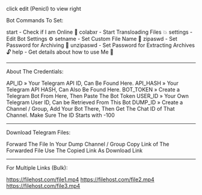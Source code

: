 click edit (Penicl) to view right

Bot Commands To Set:

start -  Check if I am Online 📲
colabxr - Start Transloading Files 💥
settings - Edit Bot Settings ⚙
setname - Set Custom File Name 📛
zipaswd - Set Password for Archiving 🔐
unzipaswd - Set Password for Extracting Archives 🔓
help - Get details about how to use Me 🧐

---------------------------------------------------------------------


About The Credentials:


API_ID » Your Telegram API ID, Can Be Found Here.
API_HASH » Your Telegram API HASH, Can Also Be Found Here.
BOT_TOKEN » Create a Telegram Bot From Here, Then Paste The Bot Token
USER_ID » Your Own Telegram User ID, Can be Retrieved From This Bot
DUMP_ID » Create a Channel / Group, Add Your Bot There, Then Get The Chat ID of That Channel. Make Sure The ID Starts with -100

-------------------------------------------------------------


Download Telegram Files:

Forward The File In Your Dump Channel / Group
Copy Link of The Forwarded File
Use The Copied Link As Download Link

------------------------------------------------




For Multiple Links (Bulk):

  https://filehost.com/file1.mp4
  https://filehost.com/file2.mp4
  https://filehost.com/file3.mp4
